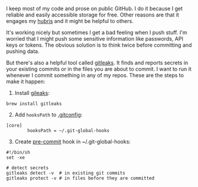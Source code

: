 I keep most of my code and prose on public GitHub. I do it because I get reliable and easily accessible storage for free. Other reasons are that it engages my [hubris](https://thethreevirtues.com/) and it might be helpful to others.

It's working nicely but sometimes I get a bad feeling when I push stuff. I'm worried that I might push some sensitive information like passwords, API keys or tokens. The obvious solution is to think twice before committing and pushing data.

But there's also a helpful tool called [gitleaks](https://github.com/zricethezav/gitleaks). It finds and reports secrets in your existing commits or in the files you are about to commit. I want to run it whenever I commit something in any of my repos. These are the steps to make it happen:

1. Install [gileaks](https://github.com/zricethezav/gitleaks):

```
brew install gitleaks
```

2. Add `hooksPath` to [.gitconfig](https://github.com/jreisinger/HOME/blob/main/.gitconfig):

```
[core]
        hooksPath = ~/.git-global-hooks
```

3) Create [pre-commit](https://github.com/jreisinger/HOME/blob/main/.git-global-hooks/pre-commit) hook in ~/.git-global-hooks:

```
#!/bin/sh
set -xe

# detect secrets
gitleaks detect -v  # in existing git commits
gitleaks protect -v # in files before they are committed
```
